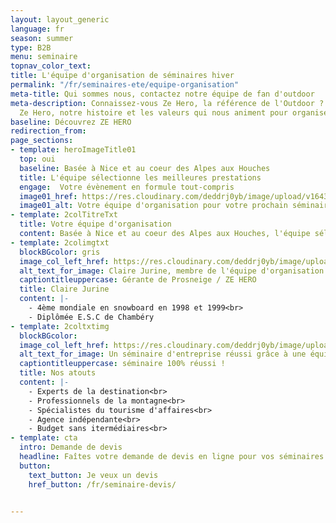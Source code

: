 ```yaml
---
layout: layout_generic
language: fr
season: summer
type: B2B
menu: seminaire
topnav_color_text: 
title: L'équipe d'organisation de séminaires hiver
permalink: "/fr/seminaires-ete/equipe-organisation"
meta-title: Qui sommes nous, contactez notre équipe de fan d'outdoor
meta-description: Connaissez-vous Ze Hero, la référence de l'Outdoor ? Découvrez l'équipe
  Ze Hero, notre histoire et les valeurs qui nous animent pour organiser votre séminaire d'entreprise
baseline: Découvrez ZE HERO
redirection_from:
page_sections:
- template: heroImageTitle01
  top: oui
  baseline: Basée à Nice et au coeur des Alpes aux Houches
  title: L'équipe sélectionne les meilleures prestations
  engage:  Votre évènement en formule tout-compris
  image01_href: https://res.cloudinary.com/deddrj0yb/image/upload/v1643040082/website/summer/IMG_20200725_103745_svblrc.jpg
  image01_alt: Votre équipe d'organisation pour votre prochain séminaire d'entreprise
- template: 2colTitreTxt
  title: Votre équipe d'organisation
  content: Basée à Nice et au coeur des Alpes aux Houches, l'équipe sélectionne les meilleures prestations pour votre événement et propose une formule tout-compris (hébergement, activités et visites, transferts). Votre prochain séminaire d'entreprise ne ressemblera à aucun autre.
- template: 2colimgtxt
  blockBGcolor: gris
  image_col_left_href: https://res.cloudinary.com/deddrj0yb/image/upload/v1653490111/website/global/staff/claire.jpg
  alt_text_for_image: Claire Jurine, membre de l'équipe d'organisation des séminaires d'entreprise
  captiontitleuppercase: Gérante de Prosneige / ZE HERO
  title: Claire Jurine
  content: |- 
    - 4ème mondiale en snowboard en 1998 et 1999<br>
    - Diplômée E.S.C de Chambéry
- template: 2coltxtimg
  blockBGcolor: 
  image_col_left_href: https://res.cloudinary.com/deddrj0yb/image/upload/v1650903071/website/Seminaires/ian-stauffer-bH7kZ0yazB0-unsplash.jpg
  alt_text_for_image: Un séminaire d'entreprise réussi grâce à une équipe d'organisation performante
  captiontitleuppercase: séminaire 100% réussi !
  title: Nos atouts
  content: |- 
    - Experts de la destination<br>
    - Professionnels de la montagne<br>
    - Spécialistes du tourisme d'affaires<br>
    - Agence indépendante<br>
    - Budget sans itermédiaires<br>
- template: cta
  intro: Demande de devis
  headline: Faîtes votre demande de devis en ligne pour vos séminaires hiver ou été
  button:
    text_button: Je veux un devis
    href_button: /fr/seminaire-devis/


---
```

